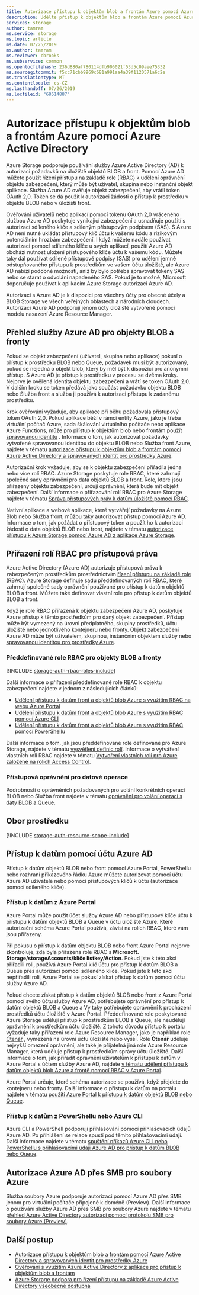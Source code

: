 ```yaml
---
title: Autorizace přístupu k objektům blob a frontám Azure pomocí Azure Active Directory | Microsoft Docs
description: Udělte přístup k objektům blob a frontám Azure pomocí Azure Active Directory.
services: storage
author: tamram
ms.service: storage
ms.topic: article
ms.date: 07/25/2019
ms.author: tamram
ms.reviewer: cbrooks
ms.subservice: common
ms.openlocfilehash: 236d880af780114dfb906021f53d5c09aee75332
ms.sourcegitcommit: f5cc71cbb9969c681a991aa4a39f1120571a6c2e
ms.translationtype: MT
ms.contentlocale: cs-CZ
ms.lasthandoff: 07/26/2019
ms.locfileid: "68514887"
---
```

# <a name="authorize-access-to-azure-blobs-and-queues-using-azure-active-directory"></a>Autorizace přístupu k objektům blob a frontám Azure pomocí Azure Active Directory

Azure Storage podporuje používání služby Azure Active Directory (AD) k autorizaci požadavků na úložiště objektů BLOB a front. Pomocí Azure AD můžete použít řízení přístupu na základě role (RBAC) k udělení oprávnění objektu zabezpečení, který může být uživatel, skupina nebo instanční objekt aplikace. Služba Azure AD ověřuje objekt zabezpečení, aby vrátil token OAuth 2,0. Token se dá použít k autorizaci žádosti o přístup k prostředku v objektu BLOB nebo v úložišti front.

Ověřování uživatelů nebo aplikací pomocí tokenu OAuth 2,0 vráceného službou Azure AD poskytuje vynikající zabezpečení a usnadňuje použití s autorizací sdíleného klíče a sdíleným přístupovým podpisem (SAS). S Azure AD není nutné ukládat přístupový klíč účtu k vašemu kódu a rizikovým potenciálním hrozbám zabezpečení. I když můžete nadále používat autorizaci pomocí sdíleného klíče u svých aplikací, použití Azure AD obchází nutnost uložení přístupového klíče účtu k vašemu kódu. Můžete taky dál používat sdílené přístupové podpisy (SAS) pro udělení jemně odstupňovaného přístupu k prostředkům ve vašem účtu úložiště, ale Azure AD nabízí podobné možnosti, aniž by bylo potřeba spravovat tokeny SAS nebo se starat o odvolání napadeného SAS. Pokud je to možné, Microsoft doporučuje používat k aplikacím Azure Storage autorizaci Azure AD.

Autorizaci s Azure AD je k dispozici pro všechny účty pro obecné účely a BLOB Storage ve všech veřejných oblastech a národních cloudech. Autorizaci Azure AD podporují jenom účty úložiště vytvořené pomocí modelu nasazení Azure Resource Manager.

## <a name="overview-of-azure-ad-for-blobs-and-queues"></a>Přehled služby Azure AD pro objekty BLOB a fronty

Pokud se objekt zabezpečení (uživatel, skupina nebo aplikace) pokusí o přístup k prostředku BLOB nebo Queue, požadavek musí být autorizovaný, pokud se nejedná o objekt blob, který by měl být k dispozici pro anonymní přístup. S Azure AD je přístup k prostředku v procesu se dvěma kroky. Nejprve je ověřená identita objektu zabezpečení a vrátí se token OAuth 2,0. V dalším kroku se token předává jako součást požadavku objektu BLOB nebo Služba front a služba ji používá k autorizaci přístupu k zadanému prostředku.

Krok ověřování vyžaduje, aby aplikace při běhu požadovala přístupový token OAuth 2,0. Pokud aplikace běží v rámci entity Azure, jako je třeba virtuální počítač Azure, sada škálování virtuálního počítače nebo aplikace Azure Functions, může pro přístup k objektům blob nebo frontám použít [spravovanou identitu](../../active-directory/managed-identities-azure-resources/overview.md) . Informace o tom, jak autorizovat požadavky vytvořené spravovanou identitou do objektu BLOB nebo Služba front Azure, najdete v tématu [autorizace přístupu k objektům blob a frontám pomocí Azure Active Directory a spravovaných identit pro prostředky Azure](storage-auth-aad-msi.md).

Autorizační krok vyžaduje, aby se k objektu zabezpečení přiřadila jedna nebo více rolí RBAC. Azure Storage poskytuje role RBAC, které zahrnují společné sady oprávnění pro data objektů BLOB a front. Role, které jsou přiřazeny objektu zabezpečení, určují oprávnění, která bude mít objekt zabezpečení. Další informace o přiřazování rolí RBAC pro Azure Storage najdete v tématu [Správa přístupových práv k datům úložiště pomocí RBAC](storage-auth-aad-rbac.md).

Nativní aplikace a webové aplikace, které vytvářejí požadavky na Azure Blob nebo Služba front, můžou taky autorizovat přístup pomocí Azure AD. Informace o tom, jak požádat o přístupový token a použít ho k autorizaci žádostí o data objektů BLOB nebo front, najdete v tématu [autorizace přístupu k Azure Storage pomocí Azure AD z aplikace Azure Storage](storage-auth-aad-app.md).

## <a name="assigning-rbac-roles-for-access-rights"></a>Přiřazení rolí RBAC pro přístupová práva

Azure Active Directory (Azure AD) autorizuje přístupová práva k zabezpečeným prostředkům prostřednictvím [řízení přístupu na základě role (RBAC)](../../role-based-access-control/overview.md). Azure Storage definuje sadu předdefinovaných rolí RBAC, které zahrnují společné sady oprávnění používané pro přístup k datům objektů BLOB a front. Můžete také definovat vlastní role pro přístup k datům objektů BLOB a front.

Když je role RBAC přiřazená k objektu zabezpečení Azure AD, poskytuje Azure přístup k těmto prostředkům pro daný objekt zabezpečení. Přístup může být vymezený na úrovni předplatného, skupiny prostředků, účtu úložiště nebo jednotlivého kontejneru nebo fronty. Objekt zabezpečení Azure AD může být uživatelem, skupinou, instančním objektem služby nebo [spravovanou identitou pro prostředky Azure](../../active-directory/managed-identities-azure-resources/overview.md).

### <a name="built-in-rbac-roles-for-blobs-and-queues"></a>Předdefinované role RBAC pro objekty BLOB a fronty

[!INCLUDE [storage-auth-rbac-roles-include](../../../includes/storage-auth-rbac-roles-include.md)]

Další informace o přiřazení předdefinované role RBAC k objektu zabezpečení najdete v jednom z následujících článků:

- [Udělení přístupu k datům front a objektů blob Azure s využitím RBAC na webu Azure Portal](storage-auth-aad-rbac-portal.md)
- [Udělení přístupu k datům front a objektů blob Azure s využitím RBAC pomocí Azure CLI](storage-auth-aad-rbac-cli.md)
- [Udělení přístupu k datům front a objektů blob Azure s využitím RBAC pomocí PowerShellu](storage-auth-aad-rbac-powershell.md)

Další informace o tom, jak jsou předdefinované role definované pro Azure Storage, najdete v tématu [vysvětlení definic rolí](../../role-based-access-control/role-definitions.md#management-and-data-operations). Informace o vytváření vlastních rolí RBAC najdete v tématu [Vytvoření vlastních rolí pro Azure založené na rolích Access Control](../../role-based-access-control/custom-roles.md).

### <a name="access-permissions-for-data-operations"></a>Přístupová oprávnění pro datové operace

Podrobnosti o oprávněních požadovaných pro volání konkrétních operací BLOB nebo Služba front najdete v tématu [oprávnění pro volání operací s daty BLOB a Queue](https://docs.microsoft.com/rest/api/storageservices/authenticate-with-azure-active-directory#permissions-for-calling-blob-and-queue-data-operations).

## <a name="resource-scope"></a>Obor prostředku

[!INCLUDE [storage-auth-resource-scope-include](../../../includes/storage-auth-resource-scope-include.md)]

## <a name="access-data-with-an-azure-ad-account"></a>Přístup k datům pomocí účtu Azure AD

Přístup k datům objektů BLOB nebo front pomocí Azure Portal, PowerShellu nebo rozhraní příkazového řádku Azure můžete autorizovat pomocí účtu Azure AD uživatele nebo pomocí přístupových klíčů k účtu (autorizace pomocí sdíleného klíče).

### <a name="data-access-from-the-azure-portal"></a>Přístup k datům z Azure Portal

Azure Portal může použít účet služby Azure AD nebo přístupové klíče účtu k přístupu k datům objektů BLOB a Queue v účtu úložiště Azure. Které autorizační schéma Azure Portal používá, závisí na rolích RBAC, které vám jsou přiřazeny.

Při pokusu o přístup k datům objektu BLOB nebo front Azure Portal nejprve zkontroluje, zda byla přiřazena role RBAC s **Microsoft. Storage/storageAccounts/klíče listkey/Action**. Pokud jste k této akci přiřadili roli, používá Azure Portal klíč účtu pro přístup k datům BLOB a Queue přes autorizaci pomocí sdíleného klíče. Pokud jste k této akci nepřiřadili roli, Azure Portal se pokusí získat přístup k datům pomocí účtu služby Azure AD.

Pokud chcete získat přístup k datům objektů BLOB nebo front z Azure Portal pomocí svého účtu služby Azure AD, potřebujete oprávnění pro přístup k datům objektů BLOB a Queue a Vy taky potřebujete oprávnění k procházení prostředků účtu úložiště v Azure Portal. Předdefinované role poskytované Azure Storage udělují přístup k prostředkům BLOB a Queue, ale neudělují oprávnění k prostředkům účtu úložiště. Z tohoto důvodu přístup k portálu vyžaduje taky přiřazení role Azure Resource Manager, jako je například role [Čtenář](../../role-based-access-control/built-in-roles.md#reader) , vymezená na úrovni účtu úložiště nebo vyšší. Role **Čtenář** uděluje nejvyšší omezení oprávnění, ale také je přijatelná jiná role Azure Resource Manager, která uděluje přístup k prostředkům správy účtu úložiště. Další informace o tom, jak přiřadit oprávnění uživatelům k přístupu k datům v Azure Portal s účtem služby Azure AD, najdete [v tématu udělení přístupu k datům objektů blob Azure a frontě pomocí RBAC v Azure Portal](storage-auth-aad-rbac-portal.md).

Azure Portal určuje, které schéma autorizace se používá, když přejdete do kontejneru nebo fronty. Další informace o přístupu k datům na portálu najdete v tématu [použití Azure Portal k přístupu k datům objektů BLOB nebo Queue](storage-access-blobs-queues-portal.md).

### <a name="data-access-from-powershell-or-azure-cli"></a>Přístup k datům z PowerShellu nebo Azure CLI

Azure CLI a PowerShell podporují přihlašování pomocí přihlašovacích údajů Azure AD. Po přihlášení se relace spustí pod těmito přihlašovacími údaji. Další informace najdete v tématu [spuštění příkazů Azure CLI nebo PowerShellu s přihlašovacími údaji Azure AD pro přístup k datům BLOB nebo Queue](storage-auth-aad-script.md).

## <a name="azure-ad-authorization-over-smb-for-azure-files"></a>Autorizace Azure AD přes SMB pro soubory Azure

Služba soubory Azure podporuje autorizaci pomocí Azure AD přes SMB jenom pro virtuální počítače připojené k doméně (Preview). Další informace o používání služby Azure AD přes SMB pro soubory Azure najdete v tématu [přehled Azure Active Directory autorizaci pomocí protokolu SMB pro soubory Azure (Preview)](../files/storage-files-active-directory-overview.md).

## <a name="next-steps"></a>Další postup

- [Autorizace přístupu k objektům blob a frontám pomocí Azure Active Directory a spravovaných identit pro prostředky Azure](storage-auth-aad-msi.md)
- [Ověřování s využitím Azure Active Directory z aplikace pro přístup k objektům blob a frontám](storage-auth-aad-app.md)
- [Azure Storage podpora pro řízení přístupu na základě Azure Active Directory všeobecně dostupná](https://azure.microsoft.com/blog/azure-storage-support-for-azure-ad-based-access-control-now-generally-available/)
